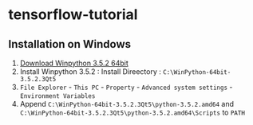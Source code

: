 # tensorflow-tutorial
## Installation on Windows
1. [Download Winpython 3.5.2 64bit](https://sourceforge.net/projects/winpython/files/WinPython_3.5/3.5.2.3/WinPython-64bit-3.5.2.3Qt5.exe/download)
1. Install Winpython 3.5.2 : Install Direectory : `C:\WinPython-64bit-3.5.2.3Qt5`
1. `File Explorer` - `This PC` - `Property` - `Advanced system settings` - `Environment Variables`
1. Append `C:\WinPython-64bit-3.5.2.3Qt5\python-3.5.2.amd64` and `C:\WinPython-64bit-3.5.2.3Qt5\python-3.5.2.amd64\Scripts` to `PATH`
